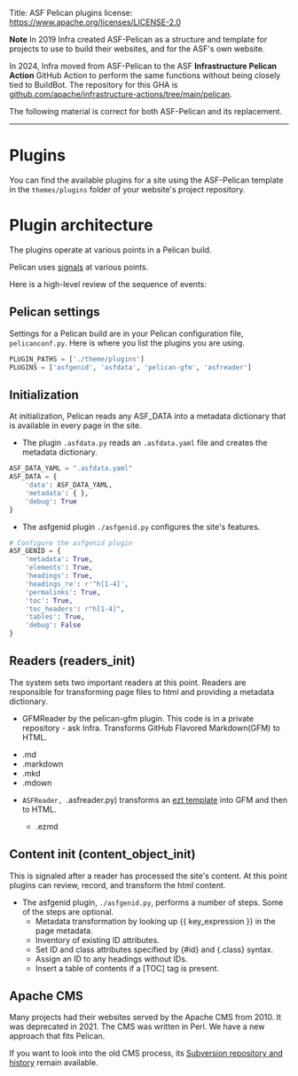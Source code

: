 Title: ASF Pelican plugins
license: https://www.apache.org/licenses/LICENSE-2.0

**Note**
In 2019 Infra created ASF-Pelican as a structure and template for projects to use to build their websites, and for the ASF's own website.

In 2024, Infra moved from ASF-Pelican to the ASF **Infrastructure Pelican Action** GitHub Action to perform the same functions without being closely tied to BuildBot. The repository for this GHA is <a href="https//:github.com/apache/infrastructure-actions/tree/main/pelican" target="_blank">github.com/apache/infrastructure-actions/tree/main/pelican</a>.

The following material is correct for both ASF-Pelican and its replacement.

<hr/>

# Plugins
You can find the available plugins for a site using the ASF-Pelican template in the `themes/plugins` folder of your website's project repository.

# Plugin architecture

The plugins operate at various points in a Pelican build.

Pelican uses <a href="https://docs.getpelican.com/en/latest/plugins.html#list-of-signals" target="_blank">signals</a> at various points.

Here is a high-level review of the sequence of events:

## Pelican settings

Settings for a Pelican build are in your Pelican configuration file, `pelicanconf.py`. Here is where you list the plugins you are using.

```python
PLUGIN_PATHS = ['./theme/plugins']
PLUGINS = ['asfgenid', 'asfdata', 'pelican-gfm', 'asfreader']
```

## Initialization

At initialization, Pelican reads any ASF_DATA into a metadata dictionary that is available in every page in the site.

- The plugin `.asfdata.py` reads an `.asfdata.yaml` file and creates the metadata dictionary.

```python
ASF_DATA_YAML = ".asfdata.yaml"
ASF_DATA = {
    'data': ASF_DATA_YAML,
    'metadata': { },
    'debug': True
}
```

- The asfgenid plugin `./asfgenid.py` configures the site's features.

```python
# Configure the asfgenid plugin
ASF_GENID = {
    'metadata': True,
    'elements': True,
    'headings': True,
    'headings_re': r'^h[1-4]',
    'permalinks': True,
    'toc': True,
    'toc_headers': r"h[1-4]",
    'tables': True,
    'debug': False
}
```

## Readers (readers_init)

The system sets two important readers at this point. Readers are responsible for transforming page files to html and
providing a metadata dictionary.

- GFMReader by the pelican-gfm plugin. This code is in a private repository - ask Infra. Transforms GitHub Flavored Markdown(GFM) to HTML.
 
 * .md
  * .markdown
  * .mkd
  * .mdown

- `ASFReader, `.asfreader.py) transforms an <a href="https://github.com/gstein/ezt" target="_blank">ezt template</a> into GFM and then to HTML.
  
  * .ezmd

## Content init (content_object_init)

This is signaled after a reader has processed the site's content. At this point plugins can review, record, and transform the html content.

- The asfgenid plugin, `./asfgenid.py`, performs a number of steps. Some of the steps are optional.
  * Metadata transformation by looking up {{ key_expression }} in the page metadata.
  * Inventory of existing ID attributes.
  * Set ID and class attributes specified by {#id} and {.class} syntax.
  * Assign an ID to any headings without IDs.
  * Insert a table of contents if a [TOC] tag is present.

## Apache CMS

Many projects had their websites served by the Apache CMS from 2010. It was deprecated in 2021. The CMS was written in Perl. We have a new approach that fits Pelican. 

If you want to look into the old CMS process, its <a href="http://svn.apache.org/viewvc/infrastructure/site/trunk/lib/views" target="_blank">Subversion repository and history</a> remain available.
